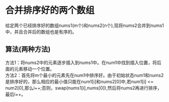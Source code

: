 # 合并排序好的两个数组
给定两个已经排序好的数组nums1(m个)和nums2(n个),现将nums2合并到nums1中，并且合并后的数组也是有序的。  

## 算法(两种方法)
方法1：将nums2中的元素逐步插入到nums1中。在num1中找到插入位置，将后面的元素移动一个位置。  
方法2：首先将m个最小的元素先在num1中排序好。由于初始状态num1和nums2是排序好的，那么相应的最小值只能在num1[i]和nums2[0]中,若num1[i] <= num2[0],那么i++;否则，swap(nums1[i],nums[0]),然后将nums2再进行排序，最后i++。  
